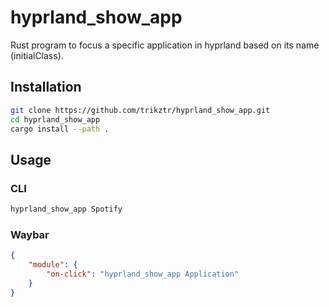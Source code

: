 # hyprland_show_app
Rust program to focus a specific application in hyprland based on its name (initialClass).

## Installation
```bash
git clone https://github.com/trikztr/hyprland_show_app.git
cd hyprland_show_app
cargo install --path .
```

## Usage
### CLI
```bash
hyprland_show_app Spotify
```

### Waybar
```json
{
    "module": {
	    "on-click": "hyprland_show_app Application"
    }
}
```

